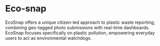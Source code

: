 # Eco-snap
EcoSnap offers a unique citizen-led approach to plastic waste reporting, combining  geo-tagged photo submissions with real-time dashboards. EcoSnap focuses specifically on plastic pollution, empowering everyday users  to act as environmental watchdogs.
